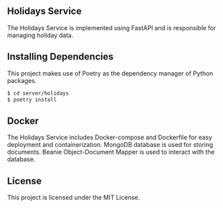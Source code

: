## Holidays Service
The Holidays Service is implemented using FastAPI and is responsible for managing holiday data.

## Installing Dependencies
This project makes use of Poetry as the dependency manager of Python packages.
```bash
$ cd server/holidays
$ poetry install
```

## Docker
The Holidays Service includes Docker-compose and Dockerfile for easy deployment and containerization. MongoDB database is used for storing documents. Beanie Object-Document Mapper is used to interact with the database.

## License
This project is licensed under the MIT License.